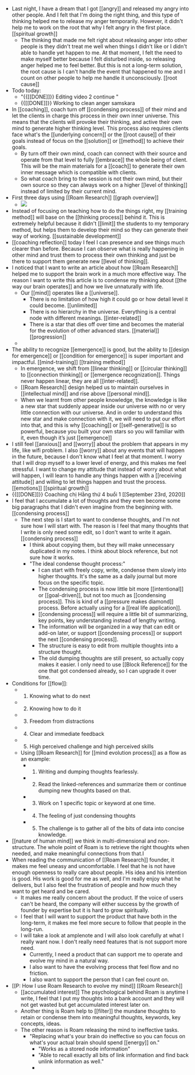 - Last night, I have a dream that I got [[angry]] and released my angry into other people. And I felt that I'm doing the right thing, and this type of thinking helped me to release my anger temporarily. However, it didn't help me to work on the root that why I felt angry in the first place. [[spiritual growth]]
    - The thinking that made me felt right about releasing anger into other people is they didn't treat me well when things I didn't like or I didn't able to handle yet happen to me. At that moment, I felt the need to make myself better because I felt disturbed inside, so releasing anger helped me to feel better. But this is not a long-term solution, the root cause is I can't handle the event that happened to me and I count on other people to help me handle it unconsciously. [[root cause]]
- Todo today:
    - "{{[[DONE]]}} Editing video 2 continue "
    - {{[[DONE]]}} Working to clean anger samskara
- In [[coaching]], coach turn off [[condensing process]] of their mind and let the clients in charge this process in their own inner universe. This means that the clients will provoke their thinking, and active their own mind to generate higher thinking level. This process also requires clients face what's the [[underlying concern]] or the [[root cause]] of their goals instead of focus on the [[solution]] or [[method]] to achieve their goals.
    - By turn off their own mind, coach can connect with their source and operate from that level to fully [[embrace]] the whole being of client. This will be the main materials for a [[coach]] to generate their own inner message which is compatible with clients.
    - So what coach bring to the session is not their own mind, but their own source so they can always work on a higher [[level of thinking]] instead of limited by their current mind.
- First three days using [[Roam Research]] [[graph overview]]
    - ![](https://firebasestorage.googleapis.com/v0/b/firescript-577a2.appspot.com/o/imgs%2Fapp%2FNgoctien%2F9icyWb7UmP.png?alt=media&token=6bcf54f8-5692-4c7a-a1dc-929bd284cec5)
- Instead of focusing on teaching how to do the things right, my [[training method]] will base on the [[thinking process]] behind it. This is extremely helpful because it didn't [[limit]] the students to my temporary method, but helps them to develop their mind so they can generate their way of working. [[sustainable development]]
- [[coaching reflection]] today I feel I can presence and see things much clearer than before. Because I can observe what is really happening in other mind and trust them to process their own thinking and just be there to support them generate new [[level of thinking]].
- I noticed that I want to write an article about how [[Roam Research]] helped me to support the brain work in a much more effective way. The reason I want to write this article is to condense my thinking about [[the way our brain operates]] and how we live unnaturally with life.
    - Our [[mind]] operates like a [[universe]].
        - There is no limitation of how high it could go or how detail level it could become. [[unlimited]]
        - There is no hierarchy in the universe. Everything is a central node with different meanings. [[inter-related]]
        -  There is a star that dies off over time and becomes the material for the evolution of other advanced stars. [[material]] [[progression]] 
    - 
- The ability to recognize [[emergence]] is good, but the ability to [[design for emergence]] or [[condition for emergence]] is super important and impactful. [[mind-training]] [[training method]]
    - In emergence, we shift from [[linear thinking]] or [[circular thinking]] to [[connection thinking]] or [[emergence recognization]]. Things never happen linear, they are all [[inter-related]]. 
    - [[Roam Research]] design helped us to maintain ourselves in [[intellectual mind]] and rise above [[personal mind]].
    - When we learnt from other people knowledge, the knowledge is like a new star that suddenly appear inside our universe with no or very little connection with our universe. And in order to understand this new star and make connection with it, we will need to put our effort into that, and this is why [[coaching]] or [[self-generative]] is so powerful, because you built your own stars so you will familiar with it, even though it’s just [[emergence]]
- I still feel [[anxious]] and [[worry]] about the problem that appears in my life, like wifi problem. I also [[worry]] about any events that will happen in the future, because I don't know what I feel at that moment. I worry that I will drop myself to a lower level of energy, and this makes me feel stressful. I want to change my attitude that instead of worry about what will happen, I will learn to handle any things happen with a [[receiving attitude]] and willing to let things happen and trust the process. [[emotions]] [[spiritual growth]] 
- {{[[DONE]]}} Coaching chị Hằng thứ 4 buổi 1 [[September 23rd, 2020]]
- I feel that I accumulate a lot of thoughts and they even become some big paragraphs that I didn't even imagine from the beginning with.  [[condensing process]]
    - The next step is I start to want to condense thoughts, and I'm not sure how I will start with. The reason is I feel that many thoughts that I write is only need some edit, so I don't want to write it again. [[condensing process]]
        - I think about copying them, but they will make unnecessary duplicated in my notes. I think about block reference, but not sure how it works.
        - "The ideal condense thought process:"
            - I can start with freely copy, write, condense them slowly into higher thoughts. It's the same as a daily journal but more focus on the specific topic.
            - The condensing process is now little bit more [[intentional]] or [[goal-driven]], but not too much as [[condensing process]]. This is kind of a [[pressure makes diamond]] process. Before actually using for a [[real life application]].
            - [[condensing process]] will require a little bit of summarizing, key points, key understanding instead of lengthy writing. 
            - The information will be organized in a way that can edit or add-on later, or support [[condensing process]] or support the next [[condensing process]].
            - The structure is easy to edit from multiple thoughts into a structure thought.
            - The old dumping thoughts are still present, so actually copy makes it easier. I only need to use [[Block Reference]] for the one that got condensed already, so I can upgrade it over time.
- Conditions for [[flow]]:
    - 1. Knowing what to do next
    - 2. Knowing how to do it
    - 3. Freedom from distractions
    - 4. Clear and immediate feedback
    - 5. High perceived challenge and high perceived skills
    - Using [[Roam Research]] for [[mind evolution process]] as a flow as an example:
        - 1. Writing and dumping thoughts fearlessly.
        - 2. Read the linked-references and summarize them or continue dumping new thoughts based on that.
        - 3. Work on 1 specific topic or keyword at one time.
        - 4. The feeling of just condensing thoughts
        - 5. The challenge is to gather all of the bits of data into concise knowledge.
- [[nature of human mind]] we think in multi-dimensional and non-structure. The whole point of Roam is to retrieve the right thoughts when needed, and make meaningful connections from that.I
- When reading the communication of [[Roam Research]] founder, it makes me feel uneasy and uncomfortable. I feel that he is not have enough openness to really care about people. His idea and his intention is good. His work is good for me as well, and I'm really enjoy what he delivers, but I also feel the frustration of people and how much they want to get heard and be cared. 
    - It makes me really concern about the product. If the voice of users can't be heard, the company will either success by the growth of founder by expertise but it is hard to grow spiritually. 
    - I feel that I will want to support the product that have both in the long-term, it makes me feel more secure to follow that people in the long-run. 
    - I will take a look at amplenote and I will also look carefully at what I really want now. I don't really need features that is not support more need. 
        - Currently, I need a product that can support me to operate and evolve my mind in a natural way.
        - I also want to have the evolving process that feel flow and no friction.
        - I also want to support the person that I can feel count on. 
- [[P: How I use Roam Research to evolve my mind]] [[Roam Research]]
    - [[accumulated interest]] The psychological behind Roam is anytime I write, I feel that I put my thoughts into a bank account and they will not get wasted but get accumulated interest later on. 
    - Another thing is Roam help to [[filter]] the mundane thoughts to retain or condense them into meaningful thoughts, keywords, key concepts, ideas.
    - The other reason is Roam releasing the mind to ineffective tasks. 
        - "Replacing what's your brain do ineffective so you can focus on what's your actual brain should spend [[energy]] on."
            - "Works as a stored node information"
            - "Able to recall exactly all bits of link information and find back unlink information as well."
            - 
